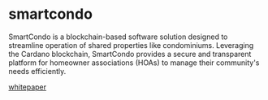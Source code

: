 # smartcondo

SmartCondo is a blockchain-based software solution designed to streamline operation of shared properties like condominiums. Leveraging the Cardano blockchain, SmartCondo provides a secure and transparent platform for homeowner associations (HOAs) to manage their community's needs efficiently.

[whitepaper](https://medium.com/@alexeusgr/smartcondo-homeowner-association-platform-using-cardano-blockchain-396c2c01723d)
